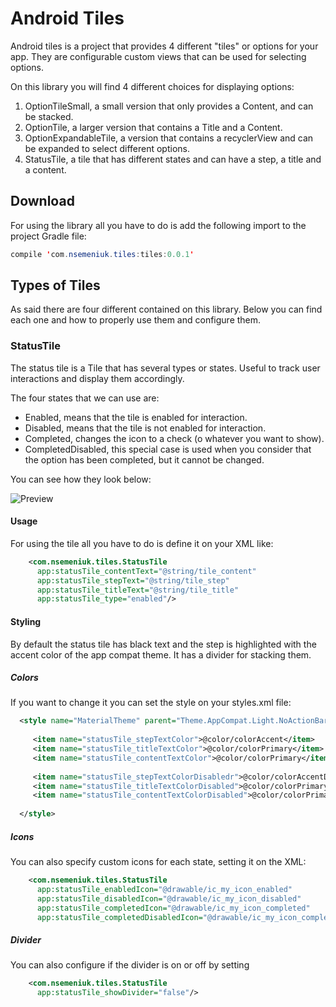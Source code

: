 # Android Tiles

Android tiles is a project that provides 4 different "tiles" or options for your app. They are configurable custom views that can be used
for selecting options.

On this library you will find 4 different choices for displaying options:

1. OptionTileSmall, a small version that only provides a Content, and can be stacked.
2. OptionTile, a larger version that contains a Title and a Content.
3. OptionExpandableTile, a version that contains a recyclerView and can be expanded to select different options.
4. StatusTile, a tile that has different states and can have a step, a title and a content.

## Download

For using the library all you have to do is add the following import to
the project Gradle file:

```java
compile 'com.nsemeniuk.tiles:tiles:0.0.1'
```

## Types of Tiles

As said there are four different contained on this library. Below you can find each one and how to
properly use them and configure them.

### StatusTile

The status tile is a Tile that has several types or states. Useful to track user interactions
and display them accordingly.

The four states that we can use are:

- Enabled, means that the tile is enabled for interaction.
- Disabled, means that the tile is not enabled for interaction.
- Completed, changes the icon to a check (o whatever you want to show).
- CompletedDisabled, this special case is used when you consider that the option has been
completed, but it cannot be changed.

You can see how they look below:

![Preview](http://i.imgur.com/YQfwGIOl.png)

#### Usage

For using the tile all you have to do is define it on your XML like:

```xml
    <com.nsemeniuk.tiles.StatusTile
      app:statusTile_contentText="@string/tile_content"
      app:statusTile_stepText="@string/tile_step"
      app:statusTile_titleText="@string/tile_title"
      app:statusTile_type="enabled"/>
```

#### Styling

By default the status tile has black text and the step is highlighted with
the accent color of the app compat theme. It has a divider for stacking them.

##### Colors

If you want to change it you can set the style on your styles.xml file:

```xml
  <style name="MaterialTheme" parent="Theme.AppCompat.Light.NoActionBar">
 
     <item name="statusTile_stepTextColor">@color/colorAccent</item>
     <item name="statusTile_titleTextColor">@color/colorPrimary</item>
     <item name="statusTile_contentTextColor">@color/colorPrimary</item>
   
     <item name="statusTile_stepTextColorDisabledr">@color/colorAccentDisabled</item>
     <item name="statusTile_titleTextColorDisabled">@color/colorPrimaryDisabled</item>
     <item name="statusTile_contentTextColorDisabled">@color/colorPrimaryDisabled</item>
   
  </style>
```

##### Icons

You can also specify custom icons for each state, setting it on the XML:

```xml
    <com.nsemeniuk.tiles.StatusTile
      app:statusTile_enabledIcon="@drawable/ic_my_icon_enabled"
      app:statusTile_disabledIcon="@drawable/ic_my_icon_disabled"
      app:statusTile_completedIcon="@drawable/ic_my_icon_completed"
      app:statusTile_completedDisabledIcon="@drawable/ic_my_icon_completed_disabled"/>
```

##### Divider

You can also configure if the divider is on or off by setting 

```xml
    <com.nsemeniuk.tiles.StatusTile
      app:statusTile_showDivider="false"/>
```